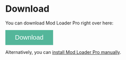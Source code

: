 # Download

You can download Mod Loader Pro right over here:

<a href="//github.com/MSCLoaderPro/docs/releases" target="_blank"><button class="btn-download">Download</button></a>

Alternatively, you can <a href="//github.com/MSCLoaderPro/EarlyAccessRelease/releases">install Mod Loader Pro manually</a>.

<style>
.btn-download {
  background-color: rgb(84, 182, 154);
  border: none;
  color: white;
  padding: 12px 30px;
  cursor: pointer;
  font-size: 20px;
}

.btn-download:hover {
  background-color: rgb(60, 131, 110);
}
</style>